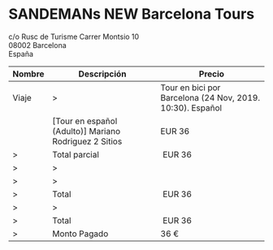 # SANDEMANs NEW Barcelona Tours

c/o Rusc de Turisme Carrer Montsio 10  
08002 Barcelona  
España  

| Nombre | Descripción | Precio |  
|---|---|---|  
| Viaje |>| Tour en bici por Barcelona (24 Nov, 2019. 10:30). Español |  
|| [Tour en español (Adulto)] Mariano Rodriguez 2 Sitios | EUR 36 |  
|>| Total parcial | EUR 36 |
|>|>||  
|>|>||  
|>| Total | EUR 36 |  
|>|>||  
|>| Total | EUR 36 |  
|>| Monto Pagado | 36 € |  
